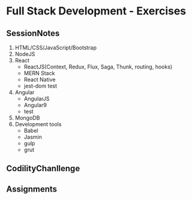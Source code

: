 # Full Stack Development - Exercises

## SessionNotes
1. HTML/CSS/JavaScript/Bootstrap
2. NodeJS
3. React
    - ReactJS(Context, Redux, Flux, Saga, Thunk, routing, hooks)
    - MERN Stack
    - React Native
    - jest-dom test
4. Angular
    - AngularJS
    - Angular9
    - test 
5. MongoDB
6. Development tools
    - Babel
    - Jasmin
    - gulp
    - grut

## CodilityChanllenge

## Assignments
